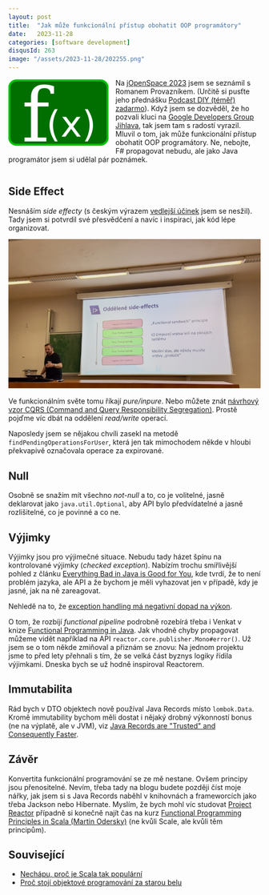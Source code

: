 ```yaml
---
layout: post
title:  "Jak může funkcionální přístup obohatit OOP programátory"
date:   2023-11-28
categories: [software development]
disqusId: 263
image: "/assets/2023-11-28/202255.png"
---
```

<div style="float: left; margin: 0 1em 1em 0; text-align: center;"><img src="/assets/2023-11-28/202255.png" /></div>

Na [jOpenSpace 2023](http://www.jopenspace.cz/) jsem se seznámil s Romanem Provazníkem.
(Určitě si pusťte jeho přednášku [Podcast DIY (téměř) zadarmo](https://www.youtube.com/watch?v=KJor3wfLoRM)).
Když jsem se dozvěděl, že ho pozvali kluci na [Google Developers Group Jihlava](https://gdg.community.dev/events/details/google-gdg-jihlava-presents-jak-muze-funkcionalni-pristup-obohatit-oop-programatory/), tak jsem tam s radostí vyrazil.
Mluvil o tom, jak může funkcionální přístup obohatit OOP programátory. 
Ne, nebojte, F# propagovat nebudu, ale jako Java programátor jsem si udělal pár poznámek. 

<div style="clear:both"></div>
<!--more-->


## Side Effect

Nesnáším _side effecty_ (s českým výrazem [vedlejší účinek](https://cs.wikipedia.org/wiki/Vedlej%C5%A1%C3%AD_%C3%BA%C4%8Dinek_(programov%C3%A1n%C3%AD)) jsem se nesžil).
Tady jsem si potvrdil své přesvědčení a navíc i inspiraci, jak kód lépe organizovat.

![](/assets/2023-11-28/IMG_6021.jpeg)

Ve funkcionálním světe tomu říkají _pure/inpure_. 
Nebo můžete znát [návrhový vzor CQRS (Command and Query Responsibility Segregation)](https://martinfowler.com/bliki/CQRS.html).
Prostě pojďme víc dbát na oddělení _read/write_ operací.

Naposledy jsem se nějakou chvíli zasekl na metodě `findPendingOperationsForUser`, která jen tak mimochodem někde v hloubi překvapivě označovala operace za expirované.


## Null

Osobně se snažím mít všechno _not-null_ a to, co je volitelné, jasně deklarovat jako `java.util.Optional`, aby API bylo předvídatelné a jasně rozlišitelné, co je povinné a co ne.


## Výjimky

Výjimky jsou pro výjimečné situace.
Nebudu tady házet špínu na kontrolované výjimky (_checked exception_).
Nabízím trochu smířlivější pohled z článku [Everything Bad in Java is Good for You](https://foojay.io/today/everything-bad-in-java-is-good-for-you/), kde tvrdí, že to není problém jazyka, ale API a že bychom je měli vyhazovat jen v případě, kdy je jasné, jak na ně zareagovat.

Nehledě na to, že [exception handling má negativní dopad na výkon](https://www.baeldung.com/java-exceptions-performance).

O tom, že rozbíjí _functional pipeline_ podrobně rozebírá třeba i Venkat v knize [Functional Programming in Java](https://pragprog.com/titles/vsjava2e/functional-programming-in-java-second-edition).
Jak vhodně chyby propagovat můžeme vidět například na API `reactor.core.publisher.Mono#error()`.
Už jsem se o tom někde zmiňoval a přiznám se znovu:
Na jednom projektu jsme to před lety přehnali s tím, že se velká část byznys logiky řídila výjimkami.
Dneska bych se už hodně inspiroval Reactorem. 


## Immutabilita

Rád bych v DTO objektech nově používal Java Records místo `lombok.Data`.
Kromě immutability bychom měli dostat i nějaký drobný výkonností bonus (ne na výplatě, ale v JVM), viz [Java Records are "Trusted" and Consequently Faster](https://minborgsjavapot.blogspot.com/2023/09/java-records-are-trusted-and.html).


## Závěr

Konvertita funkcionální programování se ze mě nestane.
Ovšem principy jsou přenositelné.
Nevím, třeba tady na blogu budete později číst moje nářky, jak jsem si s Java Records naběhl v knihovnách a frameworcích jako třeba Jackson nebo Hibernate.
Myslím, že bych mohl víc studovat [Project Reactor](https://projectreactor.io/) případně si konečně najít čas na kurz [Functional Programming Principles in Scala (Martin Odersky)](https://www.coursera.org/learn/scala-functional-programming) (ne kvůli Scale, ale kvůli těm principům).


## Související

- [Nechápu, proč je Scala tak populární](/software%20development/2014/08/04/nechapu-proc-je-scala-tak-popularni.html)
- [Proč stojí objektové programování za starou belu](/software%20development/2017/06/26/proc-objektove-programovani-stoji-za-starou-belu.html)
